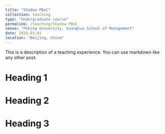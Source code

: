 ```yaml
---
title: "Shadow PBoC"
collection: teaching
type: "Undergraduate course"
permalink: /teaching/Shadow PBoC
venue: "Peking University, Guanghua School of Management"
date: 2024-03-01
location: "Beijing, China"
---
```


This is a description of a teaching experience. You can use markdown like any other post.

Heading 1
======

Heading 2
======

Heading 3
======
